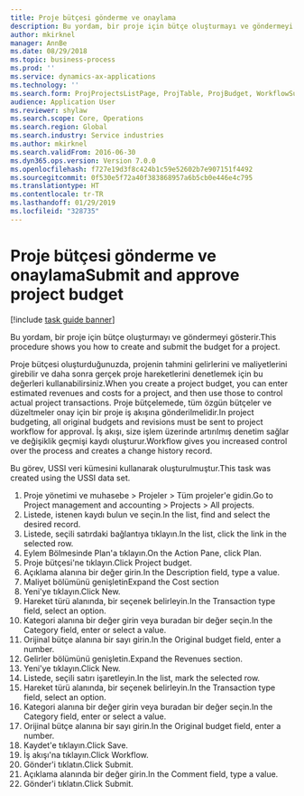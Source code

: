 ```yaml
---
title: Proje bütçesi gönderme ve onaylama
description: Bu yordam, bir proje için bütçe oluşturmayı ve göndermeyi gösterir.
author: mkirknel
manager: AnnBe
ms.date: 08/29/2018
ms.topic: business-process
ms.prod: ''
ms.service: dynamics-ax-applications
ms.technology: ''
ms.search.form: ProjProjectsListPage, ProjTable, ProjBudget, WorkflowSubmitDialog
audience: Application User
ms.reviewer: shylaw
ms.search.scope: Core, Operations
ms.search.region: Global
ms.search.industry: Service industries
ms.author: mkirknel
ms.search.validFrom: 2016-06-30
ms.dyn365.ops.version: Version 7.0.0
ms.openlocfilehash: f727e19d3f8c424b1c59e52602b7e907151f4492
ms.sourcegitcommit: 0f530e5f72a40f383868957a6b5cb0e446e4c795
ms.translationtype: HT
ms.contentlocale: tr-TR
ms.lasthandoff: 01/29/2019
ms.locfileid: "328735"
---
```

# <a name="submit-and-approve-project-budget"></a><span data-ttu-id="692ff-103">Proje bütçesi gönderme ve onaylama</span><span class="sxs-lookup"><span data-stu-id="692ff-103">Submit and approve project budget</span></span>

[!include [task guide banner](../../includes/task-guide-banner.md)]

<span data-ttu-id="692ff-104">Bu yordam, bir proje için bütçe oluşturmayı ve göndermeyi gösterir.</span><span class="sxs-lookup"><span data-stu-id="692ff-104">This procedure shows you how to create and submit the budget for a project.</span></span> 

<span data-ttu-id="692ff-105">Proje bütçesi oluşturduğunuzda, projenin tahmini gelirlerini ve maliyetlerini girebilir ve daha sonra gerçek proje hareketlerini denetlemek için bu değerleri kullanabilirsiniz.</span><span class="sxs-lookup"><span data-stu-id="692ff-105">When you create a project budget, you can enter estimated revenues and costs for a project, and then use those to control actual project transactions.</span></span> <span data-ttu-id="692ff-106">Proje bütçelemede, tüm özgün bütçeler ve düzeltmeler onay için bir proje iş akışına gönderilmelidir.</span><span class="sxs-lookup"><span data-stu-id="692ff-106">In project budgeting, all original budgets and revisions must be sent to project workflow for approval.</span></span> <span data-ttu-id="692ff-107">İş akışı, size işlem üzerinde artırılmış denetim sağlar ve değişiklik geçmişi kaydı oluşturur.</span><span class="sxs-lookup"><span data-stu-id="692ff-107">Workflow gives you increased control over the process and creates a change history record.</span></span>

<span data-ttu-id="692ff-108">Bu görev, USSI veri kümesini kullanarak oluşturulmuştur.</span><span class="sxs-lookup"><span data-stu-id="692ff-108">This task was created using the USSI data set.</span></span>

1. <span data-ttu-id="692ff-109">Proje yönetimi ve muhasebe > Projeler > Tüm projeler'e gidin.</span><span class="sxs-lookup"><span data-stu-id="692ff-109">Go to Project management and accounting > Projects > All projects.</span></span>
2. <span data-ttu-id="692ff-110">Listede, istenen kaydı bulun ve seçin.</span><span class="sxs-lookup"><span data-stu-id="692ff-110">In the list, find and select the desired record.</span></span>
3. <span data-ttu-id="692ff-111">Listede, seçili satırdaki bağlantıya tıklayın.</span><span class="sxs-lookup"><span data-stu-id="692ff-111">In the list, click the link in the selected row.</span></span>
4. <span data-ttu-id="692ff-112">Eylem Bölmesinde Plan'a tıklayın.</span><span class="sxs-lookup"><span data-stu-id="692ff-112">On the Action Pane, click Plan.</span></span>
5. <span data-ttu-id="692ff-113">Proje bütçesi'ne tıklayın.</span><span class="sxs-lookup"><span data-stu-id="692ff-113">Click Project budget.</span></span>
6. <span data-ttu-id="692ff-114">Açıklama alanına bir değer girin.</span><span class="sxs-lookup"><span data-stu-id="692ff-114">In the Description field, type a value.</span></span>
7. <span data-ttu-id="692ff-115">Maliyet bölümünü genişletin</span><span class="sxs-lookup"><span data-stu-id="692ff-115">Expand the Cost section</span></span>
8. <span data-ttu-id="692ff-116">Yeni'ye tıklayın.</span><span class="sxs-lookup"><span data-stu-id="692ff-116">Click New.</span></span>
9. <span data-ttu-id="692ff-117">Hareket türü alanında, bir seçenek belirleyin.</span><span class="sxs-lookup"><span data-stu-id="692ff-117">In the Transaction type field, select an option.</span></span>
10. <span data-ttu-id="692ff-118">Kategori alanına bir değer girin veya buradan bir değer seçin.</span><span class="sxs-lookup"><span data-stu-id="692ff-118">In the Category field, enter or select a value.</span></span>
11. <span data-ttu-id="692ff-119">Orijinal bütçe alanına bir sayı girin.</span><span class="sxs-lookup"><span data-stu-id="692ff-119">In the Original budget field, enter a number.</span></span>
12. <span data-ttu-id="692ff-120">Gelirler bölümünü genişletin.</span><span class="sxs-lookup"><span data-stu-id="692ff-120">Expand the Revenues section.</span></span>
13. <span data-ttu-id="692ff-121">Yeni'ye tıklayın.</span><span class="sxs-lookup"><span data-stu-id="692ff-121">Click New.</span></span>
14. <span data-ttu-id="692ff-122">Listede, seçili satırı işaretleyin.</span><span class="sxs-lookup"><span data-stu-id="692ff-122">In the list, mark the selected row.</span></span>
15. <span data-ttu-id="692ff-123">Hareket türü alanında, bir seçenek belirleyin.</span><span class="sxs-lookup"><span data-stu-id="692ff-123">In the Transaction type field, select an option.</span></span>
16. <span data-ttu-id="692ff-124">Kategori alanına bir değer girin veya buradan bir değer seçin.</span><span class="sxs-lookup"><span data-stu-id="692ff-124">In the Category field, enter or select a value.</span></span>
17. <span data-ttu-id="692ff-125">Orijinal bütçe alanına bir sayı girin.</span><span class="sxs-lookup"><span data-stu-id="692ff-125">In the Original budget field, enter a number.</span></span>
18. <span data-ttu-id="692ff-126">Kaydet'e tıklayın.</span><span class="sxs-lookup"><span data-stu-id="692ff-126">Click Save.</span></span>
19. <span data-ttu-id="692ff-127">İş akışı'na tıklayın.</span><span class="sxs-lookup"><span data-stu-id="692ff-127">Click Workflow.</span></span>
20. <span data-ttu-id="692ff-128">Gönder'i tıklatın.</span><span class="sxs-lookup"><span data-stu-id="692ff-128">Click Submit.</span></span>
21. <span data-ttu-id="692ff-129">Açıklama alanında bir değer girin.</span><span class="sxs-lookup"><span data-stu-id="692ff-129">In the Comment field, type a value.</span></span>
22. <span data-ttu-id="692ff-130">Gönder'i tıklatın.</span><span class="sxs-lookup"><span data-stu-id="692ff-130">Click Submit.</span></span>

